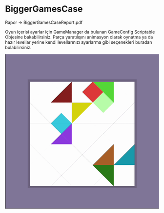 # BiggerGamesCase

Rapor -> BiggerGamesCaseReport.pdf

Oyun içerisi ayarlar için GameManager da bulunan GameConfig Scriptable Objesine bakabilirsiniz.
Parça yaratılışını animasyon olarak oynatma ya da hazır levellar yerine kendi levellarınızı ayarlarma gibi seçenekleri buradan bulabilirsiniz.


<img src="./progress.gif" width="800" alt="Game Progress">